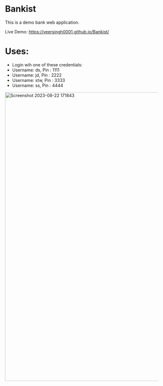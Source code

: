 # Bankist
 This is a demo bank web application.   

 Live Demo:  https://veersingh0001.github.io/Bankist/   

# Uses:
<ul><li>
 Login wih one of these credentials:
 <li>Username: ds, Pin : 1111</li>
 <li>Username: jd, Pin : 2222</li>
 <li>Username: stw, Pin : 3333</li>
 <li>Username: ss, Pin : 4444</li>
</li></ul>
 <img width="953" alt="Screenshot 2023-08-22 171843" src="https://github.com/VeerSingh0001/Bankist/assets/115876530/70dcc667-147b-4664-b421-d70facd080eb">

